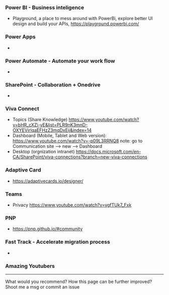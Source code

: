 ### Power BI - Business inteligence
- Playground, a place to mess around with PowerBi, explore better UI design and build your APIs, https://playground.powerbi.com/

### Power Apps
- 

### Power Automate - Automate your work flow
-  

### SharePoint - Collaboration + Onedrive
- 


### Viva Connect 
- Topics (Share Knowledge) https://www.youtube.com/watch?v=bHR_cXZi-yE&list=PLR9nK3mnD-OXYEVirlqaEFHzZ3mqDxEij&index=14
- Dashboard (Mobile, Tablet and Web version): https://www.youtube.com/watch?v=-p09L3RRNQ8
  note: go to Communication site --> new --> Dashboard
- Desktop (orgnization intranet) https://docs.microsoft.com/en-CA/SharePoint/viva-connections?branch=new-viva-connections


### Adaptive Card
- https://adaptivecards.io/designer/


### Teams
- Privacy https://www.youtube.com/watch?v=vgfTUk7_Fxk

### PNP
- https://pnp.github.io/#community


### Fast Track - Accelerate migration process
- 


### Amazing Youtubers

------------------------------
What would you recommend?
How this page can be further improved?
Shoot me a msg or commit an issue
